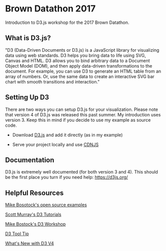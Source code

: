 # Brown Datathon 2017
Introduction to D3.js workshop for the 2017 Brown Datathon.

## What is D3.js?

"D3 (Data-Driven Documents or D3.js) is a JavaScript library for visualizing data using web standards. D3 helps you bring data to life using SVG, Canvas and HTML.  D3 allows you to bind arbitrary data to a Document Object Model (DOM), and then apply data-driven transformations to the document. For example, you can use D3 to generate an HTML table from an array of numbers. Or, use the same data to create an interactive SVG bar chart with smooth transitions and interaction."

## Setting Up D3

There are two ways you can setup D3.js for your visualization.  Please note that version 4 of D3.js was released this past summer.  My introduction uses version 3.  Keep this in mind if you decide to use my example as source code.

* Download [D3.js](https://unpkg.com/d3@4.7.1/build/) and add it directly (as in my example)


* Serve your project locally and use [CDNJS](https://cdnjs.com/libraries/d3)


## Documentation

D3.js is extremely well documented (for both version 3 and 4).  This should be the first place you turn if you need help: https://d3js.org/

## Helpful Resources

[Mike Bosotock's open source examples](https://bl.ocks.org/mbostock)

[Scott Murray's D3 Tutorials](http://alignedleft.com/tutorials/d3/)

[Mike Bostock's D3 Workshop](https://bost.ocks.org/mike/d3/workshop/#0)

[D3 Tool Tip](https://github.com/Caged/d3-tip)

[What's New with D3 V4](https://iros.github.io/d3-v4-whats-new/#1)

